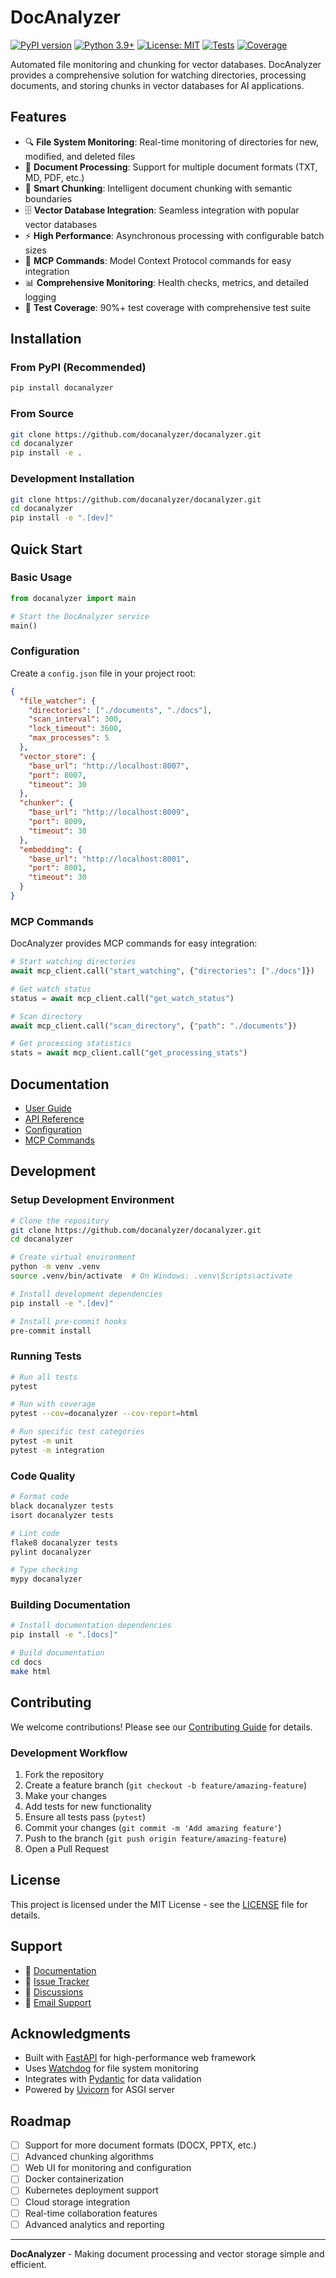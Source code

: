 # DocAnalyzer

[![PyPI version](https://badge.fury.io/py/docanalyzer.svg)](https://badge.fury.io/py/docanalyzer)
[![Python 3.9+](https://img.shields.io/badge/python-3.9+-blue.svg)](https://www.python.org/downloads/)
[![License: MIT](https://img.shields.io/badge/License-MIT-yellow.svg)](https://opensource.org/licenses/MIT)
[![Tests](https://github.com/docanalyzer/docanalyzer/workflows/Tests/badge.svg)](https://github.com/docanalyzer/docanalyzer/actions)
[![Coverage](https://codecov.io/gh/docanalyzer/docanalyzer/branch/main/graph/badge.svg)](https://codecov.io/gh/docanalyzer/docanalyzer)

Automated file monitoring and chunking for vector databases. DocAnalyzer provides a comprehensive solution for watching directories, processing documents, and storing chunks in vector databases for AI applications.

## Features

- 🔍 **File System Monitoring**: Real-time monitoring of directories for new, modified, and deleted files
- 📄 **Document Processing**: Support for multiple document formats (TXT, MD, PDF, etc.)
- 🧩 **Smart Chunking**: Intelligent document chunking with semantic boundaries
- 🗄️ **Vector Database Integration**: Seamless integration with popular vector databases
- ⚡ **High Performance**: Asynchronous processing with configurable batch sizes
- 🔧 **MCP Commands**: Model Context Protocol commands for easy integration
- 📊 **Comprehensive Monitoring**: Health checks, metrics, and detailed logging
- 🧪 **Test Coverage**: 90%+ test coverage with comprehensive test suite

## Installation

### From PyPI (Recommended)

```bash
pip install docanalyzer
```

### From Source

```bash
git clone https://github.com/docanalyzer/docanalyzer.git
cd docanalyzer
pip install -e .
```

### Development Installation

```bash
git clone https://github.com/docanalyzer/docanalyzer.git
cd docanalyzer
pip install -e ".[dev]"
```

## Quick Start

### Basic Usage

```python
from docanalyzer import main

# Start the DocAnalyzer service
main()
```

### Configuration

Create a `config.json` file in your project root:

```json
{
  "file_watcher": {
    "directories": ["./documents", "./docs"],
    "scan_interval": 300,
    "lock_timeout": 3600,
    "max_processes": 5
  },
  "vector_store": {
    "base_url": "http://localhost:8007",
    "port": 8007,
    "timeout": 30
  },
  "chunker": {
    "base_url": "http://localhost:8009",
    "port": 8009,
    "timeout": 30
  },
  "embedding": {
    "base_url": "http://localhost:8001",
    "port": 8001,
    "timeout": 30
  }
}
```

### MCP Commands

DocAnalyzer provides MCP commands for easy integration:

```python
# Start watching directories
await mcp_client.call("start_watching", {"directories": ["./docs"]})

# Get watch status
status = await mcp_client.call("get_watch_status")

# Scan directory
await mcp_client.call("scan_directory", {"path": "./documents"})

# Get processing statistics
stats = await mcp_client.call("get_processing_stats")
```

## Documentation

- [User Guide](https://docanalyzer.readthedocs.io/en/latest/user_guide.html)
- [API Reference](https://docanalyzer.readthedocs.io/en/latest/api.html)
- [Configuration](https://docanalyzer.readthedocs.io/en/latest/configuration.html)
- [MCP Commands](https://docanalyzer.readthedocs.io/en/latest/mcp_commands.html)

## Development

### Setup Development Environment

```bash
# Clone the repository
git clone https://github.com/docanalyzer/docanalyzer.git
cd docanalyzer

# Create virtual environment
python -m venv .venv
source .venv/bin/activate  # On Windows: .venv\Scripts\activate

# Install development dependencies
pip install -e ".[dev]"

# Install pre-commit hooks
pre-commit install
```

### Running Tests

```bash
# Run all tests
pytest

# Run with coverage
pytest --cov=docanalyzer --cov-report=html

# Run specific test categories
pytest -m unit
pytest -m integration
```

### Code Quality

```bash
# Format code
black docanalyzer tests
isort docanalyzer tests

# Lint code
flake8 docanalyzer tests
pylint docanalyzer

# Type checking
mypy docanalyzer
```

### Building Documentation

```bash
# Install documentation dependencies
pip install -e ".[docs]"

# Build documentation
cd docs
make html
```

## Contributing

We welcome contributions! Please see our [Contributing Guide](CONTRIBUTING.md) for details.

### Development Workflow

1. Fork the repository
2. Create a feature branch (`git checkout -b feature/amazing-feature`)
3. Make your changes
4. Add tests for new functionality
5. Ensure all tests pass (`pytest`)
6. Commit your changes (`git commit -m 'Add amazing feature'`)
7. Push to the branch (`git push origin feature/amazing-feature`)
8. Open a Pull Request

## License

This project is licensed under the MIT License - see the [LICENSE](LICENSE) file for details.

## Support

- 📖 [Documentation](https://docanalyzer.readthedocs.io)
- 🐛 [Issue Tracker](https://github.com/docanalyzer/docanalyzer/issues)
- 💬 [Discussions](https://github.com/docanalyzer/docanalyzer/discussions)
- 📧 [Email Support](mailto:team@docanalyzer.com)

## Acknowledgments

- Built with [FastAPI](https://fastapi.tiangolo.com/) for high-performance web framework
- Uses [Watchdog](https://python-watchdog.readthedocs.io/) for file system monitoring
- Integrates with [Pydantic](https://pydantic-docs.helpmanual.io/) for data validation
- Powered by [Uvicorn](https://www.uvicorn.org/) for ASGI server

## Roadmap

- [ ] Support for more document formats (DOCX, PPTX, etc.)
- [ ] Advanced chunking algorithms
- [ ] Web UI for monitoring and configuration
- [ ] Docker containerization
- [ ] Kubernetes deployment support
- [ ] Cloud storage integration
- [ ] Real-time collaboration features
- [ ] Advanced analytics and reporting

---

**DocAnalyzer** - Making document processing and vector storage simple and efficient. 